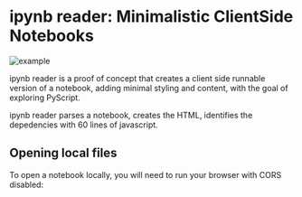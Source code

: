 # ipynb reader: Minimalistic ClientSide Notebooks


![example](./img/example.png)

ipynb reader is a proof of concept that creates a client side runnable version of a notebook, adding minimal styling and content, with the goal of exploring PyScript.

ipynb reader parses a notebook, creates the HTML, identifies the depedencies with 60 lines of javascript.



## Opening local files

To open a notebook locally, you will need to run your browser with CORS disabled:

